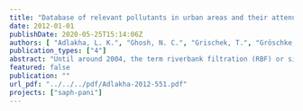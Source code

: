 ```yaml
---
title: "Database of relevant pollutants in urban areas and their attenuation at RBF sites. Deliverable 1.1"
date: 2012-01-01
publishDate: 2020-05-25T15:14:06Z
authors: [ "Adlakha, L. K.", "Ghosh, N. C.", "Grischek, T.", "Gröschke, M.", "Grützmacher, G.", "Gulati, A.", "Jain, C. K.", "Kimothi, P. C.", "Kumar, P.", "Mehrotra, I.", "Mittal, S.", "Patwal, P. S.", "Rohilla, R. K.", "Ronghang, M.", "Sandhu, C.", "Singh, H.", "sprenger", "Voltz, T. J." ]
publication_types: ["4"]
abstract: "Until around 2004, the term riverbank filtration (RBF) or simply bank filtration (BF, a unified term for river and lake bank / bed filtration) was not commonly used in context to drinking water supply in India. The abundant recharge of traditional dug wells (used for drinking and irrigation) located near surface water bodies (mainly rivers but also some lakes) by very low-turbidity water via natural bank filtration during and after the monsoon has been recognised in India for a very long time. Induced bank filtration has been suggested in the 1970s to address the growing agricultural irrigation demand in the alluvial plains along the Ganga River by inducing recharge from surface water bodies during and after the monsoon (Chaturvedi and Srivastava 1979). Documented evidence till date suggests that induced bank filtration has been used in India for at least 56 years, although even older BF systems may exist. In Nainital, bank filtrate has been abstracted from Nainital Lake since 1956 (Kimothi et al. 2012). BF supplements existing surface and groundwater abstraction for drinking water supply in the cities of Ahmedabad (by the Sabarmati River), Delhi and Mathura (Yamuna) and Nainital (Nainital Lake); on the other hand in Haridwar and Patna (Ganga), and Medinipur and Kharagpur (Kangsabati), BF is used as an alternative to surface water abstraction and to supplement groundwater abstraction (Sandhu et al. 2012). Considering the continuously growing demand for drinking water in sufficient quantities, the emphasis at many BF sites has traditionally been on maximising the volumes of raw water abstracted. Furthermore, the results of a fact-finding study (Ray and Ojha 2005) on the use of BF for drinking water production in India on one hand confirmed that a number of river-side communities have been already using BF for a long time, but that on the other hand only scarce information on the hydrogeological conditions and water quality of these BF sites existed. Holistic investigations on water quality aspects and sustainability (qualitative and quantitative) of these existing BF sites began only after 2004. Water quality investigations conducted at the BF sites of Srinagar by the Alaknanda river (Ronghang et al. 2011), Haridwar and Nainital (Dash et al. 2008, 2010; Sandhu et al. 2011a), Delhi (Sprenger et al. 2008; Lorenzen et al. 2010) and Mathura (Singh et al. 2010; Kumar et al. 2012) and Patna (Sandhu et al. 2011b) showed that the main advantage of using BF in comparison to direct surface water abstraction lies in the removal of pathogens and turbidity. The surface water concentration of trace organic contaminants and their removal at the investigated sites has not been widely investigated, but has shown to be high at sites in Delhi and Mathura (Sprenger et al. 2008; Singh et al. 2010). For conventional treatment, high concentrations of organic contaminants requires high (40–60 mg/L) doses of chlorine prior to flocculation thus creating a greater risk for formation of carcinogenic disinfection by-products, as reported in Mathura (Singh et al. 2010; Kumar et al. 2012). In such situations BF is advantageous as a pre-treatment in order to reduce the necessary doses of chlorine prior to flocculation. Additional advantages of BF may also be seen during the monsoon season principally in the removal of turbidity and pathogens, as well as in the removal of color and dissolved organic carbon (DOC), UV absorbance, turbidity, total and thermotolerant coliform counts, endocrine disruptor compounds and organochlorine pesticides (Dash et al. 2008, 2010; Sandhu et al. 2011a; Thakur et al. 2009a, 2009b; Sprenger et al. 2011; Mutiyar et al. 2011). BF, however, does not present an absolute barrier to other substances of concern (e.g. ammonium) and some inorganic trace elements may even be mobilized. This has been observed in Delhi which has poor surface water quality (Sprenger et al. 2008), at which extensive post-treatment is applied to remove high levels of ammonium. The objective of this deliverable is to provide an overview of known BF schemes in urban areas of India where the abstraction of bank filtrate is intentional. The main water quality issues of concern are highlighted. Related published and unpublished data, as well as new data collected since the commencement of the Saph Pani project in October 2011, is presented for the BF schemes in Haridwar, Nainital, Srinagar (by the Alaknanda river in Uttarakhand), Delhi Mathura and Satpuli (by the Eastern Nayar river in Uttarakhand)."
featured: false
publication: ""
url_pdf: "../../../pdf/Adlakha-2012-551.pdf"
projects: ["saph-pani"]
---
```


